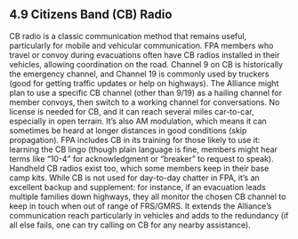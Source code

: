 ## 4.9 Citizens Band (CB) Radio

CB radio is a classic communication method that remains useful, particularly for mobile and vehicular communication. FPA members who travel or convoy during evacuations often have CB radios installed in their vehicles, allowing coordination on the road. Channel 9 on CB is historically the emergency channel, and Channel 19 is commonly used by truckers (good for getting traffic updates or help on highways). The Alliance might plan to use a specific CB channel (other than 9/19) as a hailing channel for member convoys, then switch to a working channel for conversations. No license is needed for CB, and it can reach several miles car-to-car, especially in open terrain. It’s also AM modulation, which means it can sometimes be heard at longer distances in good conditions (skip propagation). FPA includes CB in its training for those likely to use it: learning the CB lingo (though plain language is fine, members might hear terms like “10-4” for acknowledgment or “breaker” to request to speak). Handheld CB radios exist too, which some members keep in their base camp kits. While CB is not used for day-to-day chatter in FPA, it’s an excellent backup and supplement: for instance, if an evacuation leads multiple families down highways, they all monitor the chosen CB channel to keep in touch when out of range of FRS/GMRS. It extends the Alliance’s communication reach particularly in vehicles and adds to the redundancy (if all else fails, one can try calling on CB for any nearby assistance).